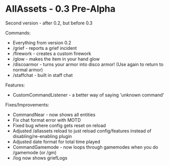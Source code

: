 AllAssets - 0.3 Pre-Alpha
=====================

Second version - after 0.2, but before 0.3

Commands:
* Everything from version 0.2
* /grief <message> - reports a grief incident
* /firework - creates a custom firework
* /glow - makes the item in your hand glow
* /discoarmor - turns your armor into disco armor! (Use again to return to normal armor)
* /staffchat - built in staff chat

Features:
* CustomCommandListener - a better way of saying 'unknown command'

Fixes/Improvements:
* CommandNear - now shows all entities
* Fix chat format error with MOTD
* Fixed bug where config gets reset on reload
* Adjusted /allassets reload to just reload config/features instead of disabling/re-enabling plugin
* Adjusted date format for total time played
* CommandGamemode - now loops through gamemodes when you do /gamemode (or /gm)
* /log now shows griefLogs
